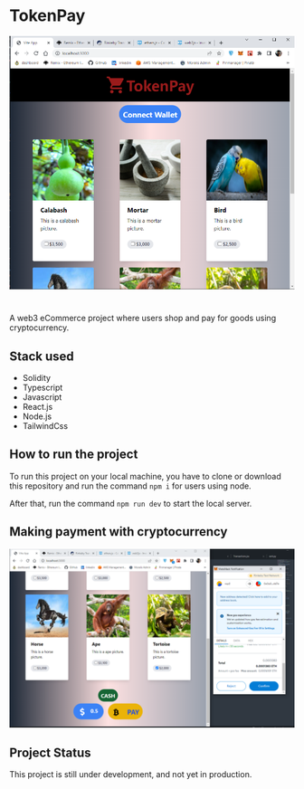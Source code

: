 # TokenPay

![Landing page](project-interface-images/tokenpay.png)
#
A web3 eCommerce project where users shop and pay for goods using cryptocurrency.

## Stack used
- Solidity
- Typescript
- Javascript
- React.js
- Node.js
- TailwindCss

## How to run the project
To run this project on your local machine, you have to clone or download this repository and run the command
`npm i` for users using node.

After that, run the command `npm run dev` to start the local server.
## Making payment with cryptocurrency
![Making payment](project-interface-images/pay1.png)

## Project Status
This project is still under development, and not yet in production.
